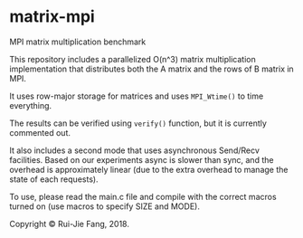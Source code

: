 # matrix-mpi
MPI matrix multiplication benchmark

This repository includes a parallelized O(n^3) matrix multiplication implementation that distributes both the A matrix and the rows of B matrix in MPI.

It uses row-major storage for matrices and uses `MPI_Wtime()` to time everything.

The results can be verified using `verify()` function, but it is currently commented out.

It also includes a second mode that uses asynchronous Send/Recv facilities. Based on our experiments async is slower than sync, and the overhead is approximately linear (due to the extra overhead to manage the state of each requests).

To use, please read the main.c file and compile with the correct macros turned on (use macros to specify SIZE and MODE).

Copyright &copy; Rui-Jie Fang, 2018.
